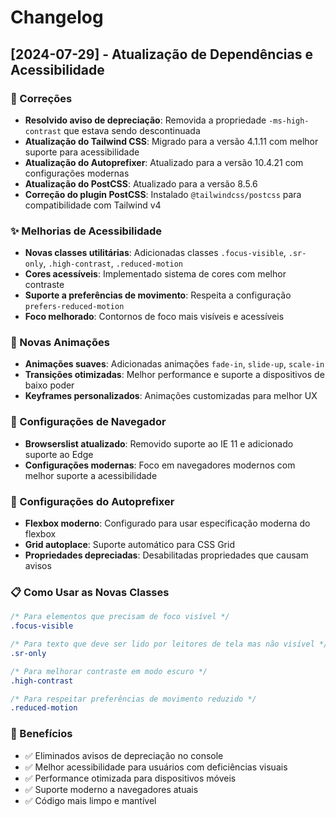 # Changelog

## [2024-07-29] - Atualização de Dependências e Acessibilidade

### 🔧 Correções
- **Resolvido aviso de depreciação**: Removida a propriedade `-ms-high-contrast` que estava sendo descontinuada
- **Atualização do Tailwind CSS**: Migrado para a versão 4.1.11 com melhor suporte para acessibilidade
- **Atualização do Autoprefixer**: Atualizado para a versão 10.4.21 com configurações modernas
- **Atualização do PostCSS**: Atualizado para a versão 8.5.6
- **Correção do plugin PostCSS**: Instalado `@tailwindcss/postcss` para compatibilidade com Tailwind v4

### ✨ Melhorias de Acessibilidade
- **Novas classes utilitárias**: Adicionadas classes `.focus-visible`, `.sr-only`, `.high-contrast`, `.reduced-motion`
- **Cores acessíveis**: Implementado sistema de cores com melhor contraste
- **Suporte a preferências de movimento**: Respeita a configuração `prefers-reduced-motion`
- **Foco melhorado**: Contornos de foco mais visíveis e acessíveis

### 🎨 Novas Animações
- **Animações suaves**: Adicionadas animações `fade-in`, `slide-up`, `scale-in`
- **Transições otimizadas**: Melhor performance e suporte a dispositivos de baixo poder
- **Keyframes personalizados**: Animações customizadas para melhor UX

### 📱 Configurações de Navegador
- **Browserslist atualizado**: Removido suporte ao IE 11 e adicionado suporte ao Edge
- **Configurações modernas**: Foco em navegadores modernos com melhor suporte a acessibilidade

### 🔄 Configurações do Autoprefixer
- **Flexbox moderno**: Configurado para usar especificação moderna do flexbox
- **Grid autoplace**: Suporte automático para CSS Grid
- **Propriedades depreciadas**: Desabilitadas propriedades que causam avisos

### 📋 Como Usar as Novas Classes

```css
/* Para elementos que precisam de foco visível */
.focus-visible

/* Para texto que deve ser lido por leitores de tela mas não visível */
.sr-only

/* Para melhorar contraste em modo escuro */
.high-contrast

/* Para respeitar preferências de movimento reduzido */
.reduced-motion
```

### 🚀 Benefícios
- ✅ Eliminados avisos de depreciação no console
- ✅ Melhor acessibilidade para usuários com deficiências visuais
- ✅ Performance otimizada para dispositivos móveis
- ✅ Suporte moderno a navegadores atuais
- ✅ Código mais limpo e mantível 